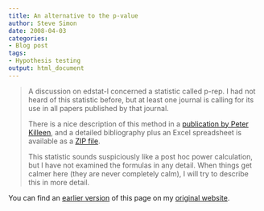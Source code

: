 ```yaml
---
title: An alternative to the p-value
author: Steve Simon
date: 2008-04-03
categories:
- Blog post
tags:
- Hypothesis testing
output: html_document
---
```

> A discussion on edstat-l concerned a statistic called p-rep. I had not
> heard of this statistic before, but at least one journal is calling
> for its use in all papers published by that journal.
>
> There is a nice description of this method in a [publication by Peter
> Killeen](../category/InterestingArticles.html#aatnst), and a detailed
> bibliography plus an Excel spreadsheet is available as a [ZIP
> file](http://www.asu.edu/clas/psych/research/blab/p-reppack_000.zip).
>
> This statistic sounds suspiciously like a post hoc power calculation,
> but I have not examined the formulas in any detail. When things get
> calmer here (they are never completely calm), I will try to describe
> this in more detail.

You can find an [earlier version](http://www.pmean.com/08/AlternativePvalue.html) of this page on my [original website](http://www.pmean.com/original_site.html).
